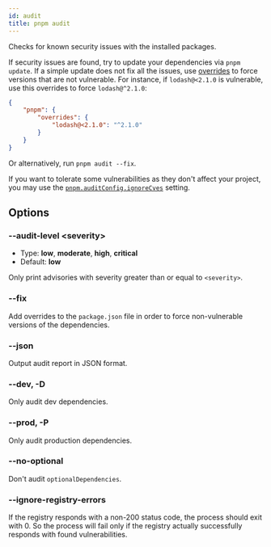 ```yaml
---
id: audit
title: pnpm audit
---
```


Checks for known security issues with the installed packages.

If security issues are found, try to update your dependencies via `pnpm update`.
If a simple update does not fix all the issues, use [overrides] to force
versions that are not vulnerable. For instance, if `lodash@<2.1.0` is vulnerable,
use this overrides to force `lodash@^2.1.0`:

```json title="package.json"
{
    "pnpm": {
        "overrides": {
            "lodash@<2.1.0": "^2.1.0"
        }
    }
}
```

Or alternatively, run `pnpm audit --fix`.

If you want to tolerate some vulnerabilities as they don't affect your project, you may use the [`pnpm.auditConfig.ignoreCves`] setting.

[overrides]: ../package_json.md#pnpmoverrides
[`pnpm.auditConfig.ignoreCves`]: ../package_json.md#pnpmauditconfigignorecves

## Options

### --audit-level &lt;severity\>

* Type: **low**, **moderate**, **high**, **critical**
* Default: **low**

Only print advisories with severity greater than or equal to `<severity>`.

### --fix

Add overrides to the `package.json` file in order to force non-vulnerable versions of the dependencies.

### --json

Output audit report in JSON format.

### --dev, -D

Only audit dev dependencies.

### --prod, -P

Only audit production dependencies.

### --no-optional

Don't audit `optionalDependencies`.

### --ignore-registry-errors

If the registry responds with a non-200 status code, the process should exit with 0.
So the process will fail only if the registry actually successfully responds with found vulnerabilities.
